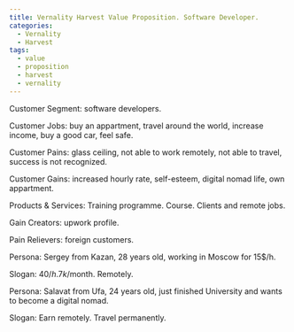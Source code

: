 ```yaml
---
title: Vernality Harvest Value Proposition. Software Developer. 
categories: 
  - Vernality
  - Harvest
tags:
  - value
  - proposition
  - harvest
  - vernality
---
```


Customer Segment: software developers. 

Customer Jobs: buy an appartment, travel around the world, increase income, buy a good car, feel safe. 

Customer Pains: glass ceiling, not able to work remotely, not able to travel, success is not recognized.

Customer Gains: increased hourly rate, self-esteem, digital nomad life, own appartment.  


Products & Services: Training programme. Course. Clients and remote jobs. 

Gain Creators: upwork profile. 

Pain Relievers: foreign customers.  


Persona: Sergey from Kazan, 28 years old, working in Moscow for 15$/h.

Slogan: 40$/h. 7k$/month. Remotely. 


Persona: Salavat from Ufa, 24 years old, just finished University and wants to become a digital nomad.
   
Slogan: Earn remotely. Travel permanently. 